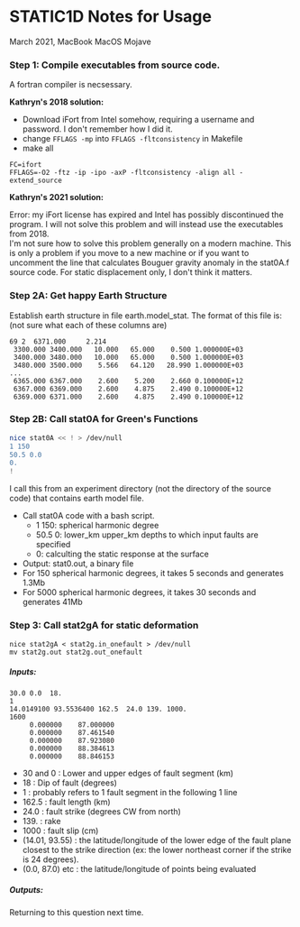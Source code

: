 # STATIC1D Notes for Usage

March 2021, MacBook MacOS Mojave

### Step 1: Compile executables from source code. 

A fortran compiler is necsessary. 

**Kathryn's 2018 solution:** 

* Download iFort from Intel somehow, requiring a username and password. I don't remember how I did it. 
* change ```FFLAGS -mp``` into ```FFLAGS -fltconsistency``` in Makefile
* make all
```
FC=ifort
FFLAGS=-O2 -ftz -ip -ipo -axP -fltconsistency -align all -extend_source
```

**Kathryn's 2021 solution:**  

Error: my iFort license has expired and Intel has possibly discontinued the program. 
I will not solve this problem and will instead use the executables from 2018.  
I'm not sure how to solve this problem generally on a modern machine. 
This is only a problem if you move to a new machine or if you want to uncomment the line that calculates Bouguer gravity anomaly
in the stat0A.f source code. For static displacement only, I don't think it matters. 

### Step 2A: Get happy Earth Structure
Establish earth structure in file earth.model_stat. 
The format of this file is: (not sure what each of these columns are)
```
69 2  6371.000     2.214
 3300.000 3400.000   10.000   65.000    0.500 1.000000E+03
 3400.000 3480.000   10.000   65.000    0.500 1.000000E+03
 3480.000 3500.000    5.566   64.120   28.990 1.000000E+03
...
 6365.000 6367.000    2.600    5.200    2.660 0.100000E+12
 6367.000 6369.000    2.600    4.875    2.490 0.100000E+12
 6369.000 6371.000    2.600    4.875    2.490 0.100000E+12
```


### Step 2B: Call stat0A for Green's Functions
```bash
nice stat0A << ! > /dev/null
1 150
50.5 0.0
0.
!
```
I call this from an experiment directory (not the directory of the source code) that contains earth model file.
* Call stat0A code with a bash script.
    * 1 150: spherical harmonic degree
    * 50.5 0: lower_km upper_km depths to which input faults are specified
    * 0: calculting the static response at the surface
* Output: stat0.out, a binary file
* For 150 spherical harmonic degrees, it takes 5 seconds and generates 1.3Mb
* For 5000 spherical harmonic degrees, it takes 30 seconds and generates 41Mb


### Step 3: Call stat2gA for static deformation
```
nice stat2gA < stat2g.in_onefault > /dev/null
mv stat2g.out stat2g.out_onefault
```

##### Inputs:
```
30.0 0.0  18.
1
14.0149100 93.5536400 162.5  24.0 139. 1000.
1600
     0.000000    87.000000
     0.000000    87.461540
     0.000000    87.923080
     0.000000    88.384613
     0.000000    88.846153
```
* 30 and 0     : Lower and upper edges of fault segment (km)
* 18           : Dip of fault (degrees)
* 1            : probably refers to 1 fault segment in the following 1 line
* 162.5        : fault length (km)
* 24.0         : fault strike (degrees CW from north)
* 139\.        : rake
* 1000         : fault slip (cm)
* (14.01, 93.55) : the latitude/longitude of the lower edge of the fault plane closest to the strike direction (ex: the lower northeast corner if the strike is 24 degrees).
* (0.0, 87.0) etc  : the latitude/longitude of points being evaluated

##### Outputs:
Returning to this question next time. 

